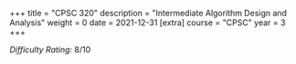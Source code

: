 +++
title = "CPSC 320"
description = "Intermediate Algorithm Design and Analysis"
weight = 0
date = 2021-12-31
[extra]
course = "CPSC"
year = 3
+++

*Difficulty Rating:* 8/10
